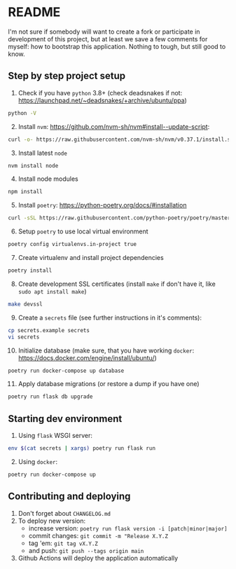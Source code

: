 # README
I'm not sure if somebody will want to create a fork or participate in development of
this project, but at least we save a few comments for myself: how to bootstrap
this application. Nothing to tough, but still good to know. 

## Step by step project setup
1. Check if you have `python` 3.8+ (check deadsnakes if not: https://launchpad.net/~deadsnakes/+archive/ubuntu/ppa)
```bash
python -V
```
2. Install `nvm`: https://github.com/nvm-sh/nvm#install--update-script:
```bash
curl -o- https://raw.githubusercontent.com/nvm-sh/nvm/v0.37.1/install.sh | bash
```
3. Install latest `node`
```bash
nvm install node
```
4. Install node modules
```bash
npm install
```
5. Install `poetry`: https://python-poetry.org/docs/#installation
```bash
curl -sSL https://raw.githubusercontent.com/python-poetry/poetry/master/get-poetry.py | python -
```
6. Setup `poetry` to use local virtual environment
```bash
poetry config virtualenvs.in-project true
```
7. Create virtualenv and install project dependencies
```bash
poetry install
```
8. Create development SSL certificates (install `make` if don't have it, like `sudo apt install make`)
```bash
make devssl
```
9. Create a `secrets` file (see further instructions in it's comments):
```bash
cp secrets.example secrets
vi secrets
```
10. Initialize database (make sure, that you have working `docker`: https://docs.docker.com/engine/install/ubuntu/)
```bash
poetry run docker-compose up database
```
11. Apply database migrations (or restore a dump if you have one)
```bash
poetry run flask db upgrade
```

## Starting dev environment
1. Using `flask` WSGI server:
```bash
env $(cat secrets | xargs) poetry run flask run
```
2. Using `docker`:
```bash
poetry run docker-compose up
```

## Contributing and deploying
1. Don't forget about `CHANGELOG.md`
2. To deploy new version:
   - increase version: `poetry run flask version -i [patch|minor|major]`
   - commit changes: `git commit -m "Release X.Y.Z`
   - tag 'em: `git tag vX.Y.Z`
   - and push: `git push --tags origin main`
3. Github Actions will deploy the application automatically